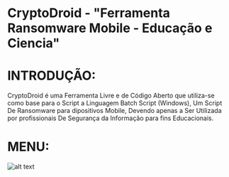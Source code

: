 # CryptoDroid - "Ferramenta Ransomware Mobile - Educação e Ciencia"

# INTRODUÇÃO:

CryptoDroid é uma Ferramenta Livre e de Código Aberto que utiliza-se como base para o Script a Linguagem Batch Script (Windows),
Um Script De Ransomware para dipositivos Mobile, Devendo apenas a Ser Utilizada por profissionais De Segurança da Informação para fins Educacionais.

# MENU:
![alt text]()





